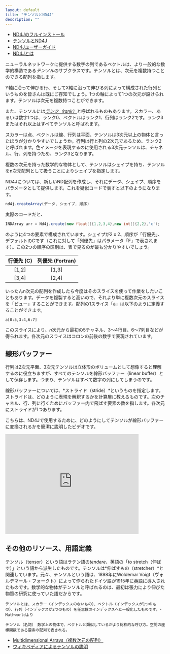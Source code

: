 ```yaml
---
layout: default
title: "テンソルとND4J"
description: ""
---
```

* <a href="getstarted">ND4Jのフルインストール</a>
* <a href="tensor">テンソルとND4J</a>
* <a href="userguide">ND4Jユーザーガイド</a>
* <a href="about">ND4Jとは</a>

ニューラルネットワークに提供する数字の列であるベクトルは、より一般的な数学的構造である*テンソル*のサブクラスです。テンソルとは、次元を複数持つことのできる配列を指します。

Y軸に沿って伸びる行、そしてX軸に沿って伸びる列によって構成された行列というものを皆さんは既にご存知でしょう。1つの軸によって1つの次元が設けられます。テンソルは次元を複数持つことができます。

また、テンソルには[*ランク（rank）*](http://mathworld.wolfram.com/TensorRank.html)と呼ばれるものもあります。スカラー、あるいは数字1つは、ランク0、ベクトルはランク1、行列はランク2です。ランク3またはそれ以上はすべてテンソルと呼ばれます。

スカラーは点、ベクトルは線、行列は平面、テンソルは3次元以上の物体と言ったほうが分かりやすいでしょうか。行列は行と列の2次元であるため、ランク2と呼ばれます。色イメージを表現するのに使用される3次元テンソルは、チャネル、行、列を持つため、ランク3となります。

複数の次元を持った数学的な物体として、テンソルはシェイプを持ち、テンソルをn次元配列として扱うことによりシェイプを指定します。

ND4Jについては、新しいND配列を作成し、それにデータ、シェイプ、順序をパラメータとして提供します。これを疑似コードで表すと以下のようになります。
```java
nd4j.createArray(データ, シェイプ, 順序)
```
実際のコードだと、
```java
INDArray arr = Nd4j.create(new float[]{1,2,3,4},new int[]{2,2},'c');
```
のように4つの要素で構成されています。シェイプが2 x 2、順序が「行優先」、デフォルトのCです（これに対して「列優先」はパラメータ「F」で表されます）。この2つの順序の区別は、表で見るのが最も分かりやすいでしょう。

| 行優先 (C) | 列優先 (Fortran) |
| :-------------:|:-------------:|
| [1,2] | [1,3] |
| [3,4] | [2,4] |

いったんn次元の配列を作成したら今度はそのスライスを使って作業をしたいこともあります。データを複製すると高いので、それより単に複数次元のスライスを「ビュー」することができます。配列の1スライス「a」は以下のように定義することができます。
```
a[0:5,3:4,6:7]
```
このスライスにより、*n*次元から最初の5チャネル、3～4行目、6～7列目などが得られます。各次元のスライスはコロンの前後の数字で表現されています。

## 線形バッファー

行列は2次元平面、3次元テンソルは立体形のボリュームとして想像すると理解するのに役立ちますが、すべてのテンソルを線形バッファー（linear buffer）として保存します。つまり、テンソルはすべて数字の列にしてしまうのです。

線形バッファーについては、*ストライド（stride）*というものを指定します。ストライドは、どのように表現を解釈するかを計算層に教えるものです。次のチャネル、行、列に行くためにバッファー内で飛ばす要素の数を指します。各次元にストライドが1つあります。

こちらは、ND4Jで使用するために、どのようにしてテンソルが線形バッファーに変換されるかを簡潔に説明したビデオです。

<iframe width="420" height="315" src="https://www.youtube.com/embed/EHHtyRKQIJ0" frameborder="0" allowfullscreen></iframe>

## その他のリソース、用語定義

テンソル（tensor）という語はラテン語の*tendere*、英語の「to stretch（伸ばす）」という語から派生したものです。テンソルは*伸ばすもの（stretcher）*と関連しています。元々、テンソルという語は、1898年にWoldemar Voigt（ヴォルデマール・フォークト）によって作られたドイツ語が1915年に英語に導入されたものです。数学的な物体がテンソルと呼ばれるのは、最初は張力により伸びた物質の研究に使っていた語だからです。
```
テンソルとは、スカラー（インデックスのないもの）、ベクトル（インデックスが1つのもの）、行列（インデックスが2つのもの）を任意数のインデックスへと一般化したものです。- Mathworldより

テンソル（名詞）　数学上の物体で、ベクトルと類似しているがより総称的な呼び方。空間の座標関数である要素の配列で表される。
```
* [Multidimensional Arrays（複数次元の配列）](https://www.mathworks.com/help/matlab/math/multidimensional-arrays.html?requestedDomain=www.mathworks.com)
* [ウィキペディアによるテンソルの説明](https://ja.wikipedia.org/wiki/%E3%83%86%E3%83%B3%E3%82%BD%E3%83%AB)
